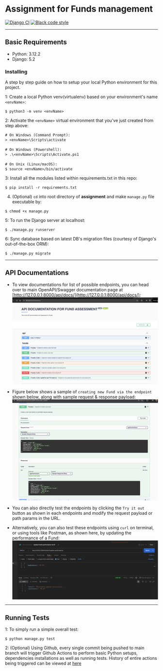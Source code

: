 # Assignment for Funds management
[![Django CI](https://github.com/VivaainNg/assignment/actions/workflows/django-ci.yaml/badge.svg)](https://github.com/VivaainNg/assignment/actions/workflows/django-ci.yaml)
[![Black code style](https://img.shields.io/badge/code%20style-black-000000.svg)](https://github.com/ambv/black)


---

## Basic Requirements

- Python: 3.12.2
- Django: 5.2



### Installing

A step by step guide on how to setup your local Python environment for this project.


1: Create a local Python venv(virtualenv) based on your environment's name `<envName>`:

```
$ python3 -m venv <envName>
```

2: Activate the `<envName>` virtual environment that you've just created from step above:

```
# On Windows (Command Prompt):
> <envName>\Scripts\activate

# On Windows (Powershell):
> .\<envName>\Scripts\Activate.ps1

# On Unix (Linux/macOS):
$ source <envName>/bin/activate
```

3: Install all the modules listed within requirements.txt in this repo:

```
$ pip install -r requirements.txt
```

4. (Optional) `cd` into root directory of **assignment** and make `manage.py` file executable by:

```
$ chmod +x manage.py
```

5: To run the Django server at localhost:

```
$ ./manage.py runserver
```

6: Sync database based on latest DB's migration files (courtesy of Django's out-of-the-box ORM):

```
$ ./manage.py migrate
```

---



## API Documentations

- To view documentations for list of possible endpoints, you can head over to main OpenAPI/Swagger documentation page at [http://127.0.0.1:8000/api/docs/](http://127.0.0.1:8000/api/docs/):
![Main page for API documentations](screenshots/demo_openapi_1.png)

- Figure below shows a sample of `creating new Fund via the endpoint` shown below, along with sample request & response payload:
![Example of creating new Fund endpoint](screenshots/demo_openapi_2.png)


- You can also directly test the endpoints by clicking the `Try it out` button as shown in each endpoints and modify the request payload or path params in the URL.

- Alternatively, you can also test these endpoints using `curl` on terminal, or using tools like Postman, as shown here, by updating the performance of a Fund:
![Example of updating Fund's performance](screenshots/demo_openapi_3.png)

---

## Running Tests


1: To simply run a simple overall test:

```
$ python manage.py test
```

2: (Optional) Using Github, every single commit being pushed to main branch will trigger Github Actions to perform basic Python setups, dependencies installations as well as running tests. History of entire actions being triggered can be viewed at [here](https://github.com/VivaainNg/assignment/actions)
